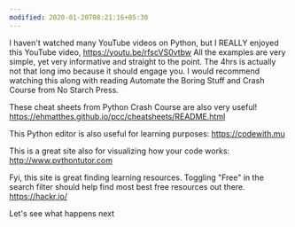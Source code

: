 ```yaml
---
modified: 2020-01-20T08:21:16+05:30
---
```


I haven't watched many YouTube videos on Python, but I REALLY enjoyed this YouTube video, https://youtu.be/rfscVS0vtbw All the examples are very simple, yet very informative and straight to the point. The 4hrs is actually not that long imo because it should engage you. I would recommend watching this along with reading Automate the Boring Stuff and Crash Course from No Starch Press.

These cheat sheets from Python Crash Course are also very useful!  https://ehmatthes.github.io/pcc/cheatsheets/README.html

This Python editor is also useful for learning purposes: https://codewith.mu

This is a great site also for visualizing how your code works: http://www.pythontutor.com

Fyi, this site is great finding learning resources. Toggling "Free" in the search filter should help find most best free resources out there. https://hackr.io/

Let's see what happens next